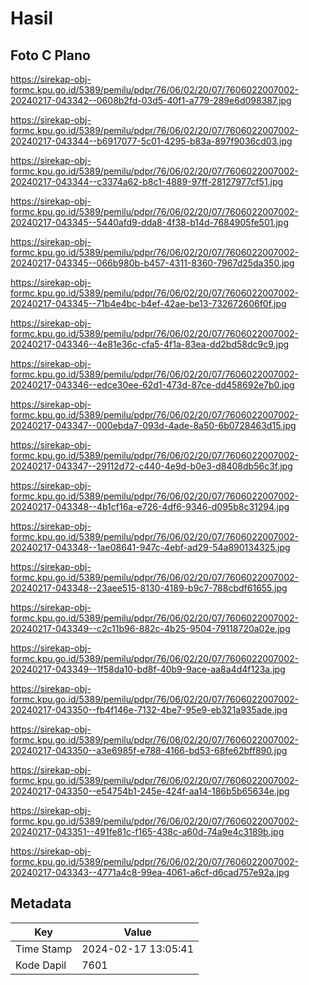 # Hasil

## Foto C Plano

https://sirekap-obj-formc.kpu.go.id/5389/pemilu/pdpr/76/06/02/20/07/7606022007002-20240217-043342--0608b2fd-03d5-40f1-a779-289e6d098387.jpg

https://sirekap-obj-formc.kpu.go.id/5389/pemilu/pdpr/76/06/02/20/07/7606022007002-20240217-043344--b6917077-5c01-4295-b83a-897f9036cd03.jpg

https://sirekap-obj-formc.kpu.go.id/5389/pemilu/pdpr/76/06/02/20/07/7606022007002-20240217-043344--c3374a62-b8c1-4889-97ff-28127977cf51.jpg

https://sirekap-obj-formc.kpu.go.id/5389/pemilu/pdpr/76/06/02/20/07/7606022007002-20240217-043345--5440afd9-dda8-4f38-b14d-7684905fe501.jpg

https://sirekap-obj-formc.kpu.go.id/5389/pemilu/pdpr/76/06/02/20/07/7606022007002-20240217-043345--066b980b-b457-4311-8360-7967d25da350.jpg

https://sirekap-obj-formc.kpu.go.id/5389/pemilu/pdpr/76/06/02/20/07/7606022007002-20240217-043345--71b4e4bc-b4ef-42ae-be13-732672606f0f.jpg

https://sirekap-obj-formc.kpu.go.id/5389/pemilu/pdpr/76/06/02/20/07/7606022007002-20240217-043346--4e81e36c-cfa5-4f1a-83ea-dd2bd58dc9c9.jpg

https://sirekap-obj-formc.kpu.go.id/5389/pemilu/pdpr/76/06/02/20/07/7606022007002-20240217-043346--edce30ee-62d1-473d-87ce-dd458692e7b0.jpg

https://sirekap-obj-formc.kpu.go.id/5389/pemilu/pdpr/76/06/02/20/07/7606022007002-20240217-043347--000ebda7-093d-4ade-8a50-6b0728463d15.jpg

https://sirekap-obj-formc.kpu.go.id/5389/pemilu/pdpr/76/06/02/20/07/7606022007002-20240217-043347--29112d72-c440-4e9d-b0e3-d8408db56c3f.jpg

https://sirekap-obj-formc.kpu.go.id/5389/pemilu/pdpr/76/06/02/20/07/7606022007002-20240217-043348--4b1cf16a-e726-4df6-9346-d095b8c31294.jpg

https://sirekap-obj-formc.kpu.go.id/5389/pemilu/pdpr/76/06/02/20/07/7606022007002-20240217-043348--1ae08641-947c-4ebf-ad29-54a890134325.jpg

https://sirekap-obj-formc.kpu.go.id/5389/pemilu/pdpr/76/06/02/20/07/7606022007002-20240217-043348--23aee515-8130-4189-b9c7-788cbdf61655.jpg

https://sirekap-obj-formc.kpu.go.id/5389/pemilu/pdpr/76/06/02/20/07/7606022007002-20240217-043349--c2c11b96-882c-4b25-9504-79118720a02e.jpg

https://sirekap-obj-formc.kpu.go.id/5389/pemilu/pdpr/76/06/02/20/07/7606022007002-20240217-043349--1f58da10-bd8f-40b9-9ace-aa8a4d4f123a.jpg

https://sirekap-obj-formc.kpu.go.id/5389/pemilu/pdpr/76/06/02/20/07/7606022007002-20240217-043350--fb4f146e-7132-4be7-95e9-eb321a935ade.jpg

https://sirekap-obj-formc.kpu.go.id/5389/pemilu/pdpr/76/06/02/20/07/7606022007002-20240217-043350--a3e6985f-e788-4166-bd53-68fe62bff890.jpg

https://sirekap-obj-formc.kpu.go.id/5389/pemilu/pdpr/76/06/02/20/07/7606022007002-20240217-043350--e54754b1-245e-424f-aa14-186b5b65634e.jpg

https://sirekap-obj-formc.kpu.go.id/5389/pemilu/pdpr/76/06/02/20/07/7606022007002-20240217-043351--491fe81c-f165-438c-a60d-74a9e4c3189b.jpg

https://sirekap-obj-formc.kpu.go.id/5389/pemilu/pdpr/76/06/02/20/07/7606022007002-20240217-043343--4771a4c8-99ea-4061-a6cf-d6cad757e92a.jpg


## Metadata

| Key        | Value               |
| ---------- | ------------------- |
| Time Stamp | 2024-02-17 13:05:41 |
| Kode Dapil | 7601                |



